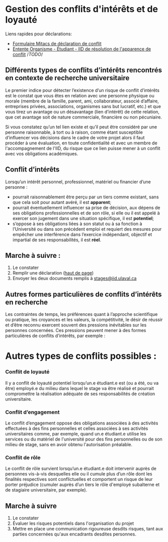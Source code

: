 <br id="top">

# Gestion des conflits d'intérêts et de loyauté

Liens rapides pour déclarations: 
* [Formulaire Mitacs de déclaration de conflit](https://fsg-ulaval.jotform.com/camillebesse/ci-mitacs)
* [Entente Organisme - Étudiant - IID de résolution de l'apparence de conflit](#top) /*TODO*/

## Différents types de conflits d’intérêts rencontrés en contexte de recherche universitaire

Le premier indice pour détecter l’existence d’un risque de conflit d’intérêts est le constat que vous êtes en relation avec une personne physique ou morale (membre de la famille, parent, ami, collaborateur, associé d’affaire, entreprises privées, associations, organismes sans but lucratif, etc.) et que vous tirez un avantage ou un désavantage (lien d’intérêt) de cette relation, que cet avantage soit de nature commerciale, financière ou non pécuniaire.

Si vous constatez qu’un tel lien existe et qu’il peut être considéré par une personne raisonnable, à tort ou à raison, comme étant susceptible d’influencer vos décisions dans le cadre de votre projet alors il faut procéder à une évaluation, en toute confidentialité et avec un membre de l'accompagnement de l'IID, du risque que ce lien puisse mener à un conflit avec vos obligations académiques.

## Conflit d’intérêts 

Lorsqu’un intérêt personnel, professionnel, matériel ou financier d’une personne :
* pourrait raisonnablement être perçu par un tiers comme existant, sans que cela soit pour autant avéré, il est **apparent**;
* pourrait éventuellement influencer sa prise de décision, aux dépens de ses obligations professionnelles et de son rôle, si elle ou il est appelé à exercer son jugement dans une situation spécifique, il est **potentiel**;
* s’oppose à ses obligations liées à son statut ou à sa fonction à l’Université ou dans son précédent emploi et requiert des mesures pour empêcher une interférence dans l’exercice indépendant, objectif et impartial de ses responsabilités, il est **réel**.

## Marche à suivre : 
1. Le constater
2. Remplir une déclaration ([haut de page](#top))
3. Envoyer les deux documents remplis à [stages@iid.ulaval.ca](mailto:stages@iid.ulaval.ca)

## Autres formes particulières de conflits d’intérêts en recherche 
Les contraintes de temps, les préférences quant à l’approche scientifique ou pratique, les croyances et les valeurs, la compétitivité, le désir de réussir et d’être reconnu exercent souvent des pressions inévitables sur les personnes concernées. Ces pressions peuvent mener à des formes particulières de conflits d’intérêts, par exemple : 


# Autres types de conflits possibles : 

### Conflit de loyauté
Il y a conflit de loyauté potentiel lorsqu’un.e étudiant.e est (ou a été, ou va être) employé.e du milieu dans lequel le stage va être réalisé et pourrait compromettre la réalisation adéquate de ses responsabilités de création universitaire.

### Conflit d’engagement
Le conflit d’engagement oppose des obligations associées à des activités effectuées à des fins personnelles et celles associées à ses activités universitaires comme, par exemple, quand un.e étudiant.e utilise les services ou du matériel de l'université pour des fins personnelles ou de son milieu de stage, sans en avoir obtenu l'autorisation préalable. 

### Conflit de rôle
Le conflit de rôle survient lorsqu’un.e étudiant.e doit intervenir auprès de personnes vis-à-vis desquelles elle ou il cumule plus d’un rôle dont les finalités respectives sont conflictuelles et comportent un risque de leur porter préjudice (cumuler auprès d’un tiers le rôle d'employé subalterne et de stagiaire universitaire, par exemple). 

## Marche à suivre 
1. Le constater
2. Évaluer les risques potentiels dans l'organisation du projet
2. Mettre en place une communication rigoureuse desdits risques, tant aux parties concernées qu'aux encadrants desdites personnes.
